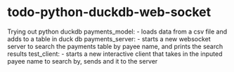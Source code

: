 # todo-python-duckdb-web-socket

Trying out python duckdb
payments_model: 
    - loads data from a csv file and adds to a table in duck db
payments_server: 
    - starts a new websocket server to search the payments table by payee name, and prints the search results
test_client: 
    - starts a new interactive client that takes in the inputed payee name to search by, sends and it to the server
